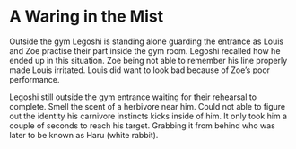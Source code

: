 # A Waring in the Mist

Outside the gym Legoshi is standing alone guarding the entrance as Louis and Zoe practise their part inside the gym room. Legoshi recalled how he ended up in this situation. Zoe being not able to remember his line properly made Louis irritated. Louis did want to look bad because of Zoe’s poor performance.


Legoshi still outside the gym entrance waiting for their rehearsal to complete. Smell the scent of a herbivore near him. Could not able to figure out the identity his carnivore instincts kicks inside of him. It only took him a couple of seconds to reach his target. Grabbing it from behind who was later to be known as Haru (white rabbit).

